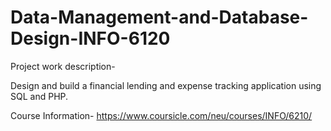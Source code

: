 # Data-Management-and-Database-Design-INFO-6120
Project work description-

Design and build a financial lending and expense tracking application using SQL and PHP.

Course Information-
https://www.coursicle.com/neu/courses/INFO/6210/
